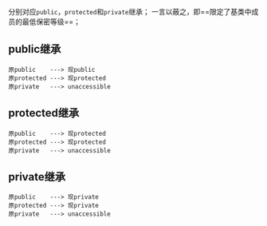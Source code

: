 分别对应`public`，`protected`和`private`继承；
一言以蔽之，即==限定了基类中成员的最低保密等级==；

## public继承

```text
原public    ---> 现public
原protected ---> 现protected
原private   ---> unaccessible
```

## protected继承

```text
原public    ---> 现protected
原protected ---> 现protected
原private   ---> unaccessible
```

## private继承

```text
原public    ---> 现private
原protected ---> 现private
原private   ---> unaccessible
```
